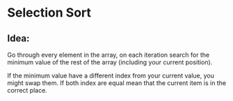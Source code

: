 # Selection Sort

## Idea:

Go through every element in the array, on each iteration search for the minimum value of the rest of the array (including your current position).

If the minimum value have a different index from your current value, you might swap them. If both index are equal mean that the current item is in the correct place.
